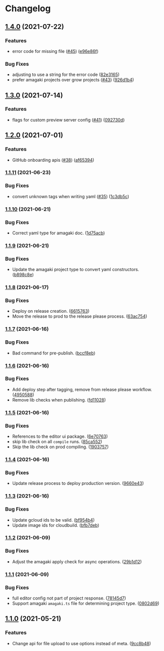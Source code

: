 # Changelog

## [1.4.0](https://www.github.com/blinkk/editor.dev/compare/v1.3.0...v1.4.0) (2021-07-22)


### Features

* error code for missing file ([#45](https://www.github.com/blinkk/editor.dev/issues/45)) ([e96e86f](https://www.github.com/blinkk/editor.dev/commit/e96e86f4bde073cc440eafd67ce2c0b581dedae2))


### Bug Fixes

* adjusting to use a string for the error code ([82e3165](https://www.github.com/blinkk/editor.dev/commit/82e3165206a247b6d7755abe48ebcb20d230aa51))
* prefer amagaki projects over grow projects ([#43](https://www.github.com/blinkk/editor.dev/issues/43)) ([926d1b4](https://www.github.com/blinkk/editor.dev/commit/926d1b48927bd454ed56b897dc2163f2a072c167))

## [1.3.0](https://www.github.com/blinkk/editor.dev/compare/v1.2.0...v1.3.0) (2021-07-14)


### Features

* flags for custom preview server config ([#41](https://www.github.com/blinkk/editor.dev/issues/41)) ([092730d](https://www.github.com/blinkk/editor.dev/commit/092730de116fb361869ee875e2914c7f0d839384))

## [1.2.0](https://www.github.com/blinkk/editor.dev/compare/v1.1.11...v1.2.0) (2021-07-01)


### Features

* GitHub onboarding apis ([#38](https://www.github.com/blinkk/editor.dev/issues/38)) ([af65394](https://www.github.com/blinkk/editor.dev/commit/af65394f82e97d96b19fde982a426cf0253674af))

### [1.1.11](https://www.github.com/blinkk/editor.dev/compare/v1.1.10...v1.1.11) (2021-06-23)


### Bug Fixes

* convert unknown tags when writing yaml ([#35](https://www.github.com/blinkk/editor.dev/issues/35)) ([1c3db5c](https://www.github.com/blinkk/editor.dev/commit/1c3db5caa92ff0aabcdd0757add2ad273240404a))

### [1.1.10](https://www.github.com/blinkk/editor.dev/compare/v1.1.9...v1.1.10) (2021-06-21)


### Bug Fixes

* Correct yaml type for amagaki doc. ([1d75acb](https://www.github.com/blinkk/editor.dev/commit/1d75acbdde7b5c137d97a2b242aeee2fb5de3e68))

### [1.1.9](https://www.github.com/blinkk/editor.dev/compare/v1.1.8...v1.1.9) (2021-06-21)


### Bug Fixes

* Update the amagaki project type to convert yaml constructors. ([b898c8e](https://www.github.com/blinkk/editor.dev/commit/b898c8e4889f59bd96f7f70168f9977d8fedc17e))

### [1.1.8](https://www.github.com/blinkk/editor.dev/compare/v1.1.7...v1.1.8) (2021-06-17)


### Bug Fixes

* Deploy on release creation. ([6615763](https://www.github.com/blinkk/editor.dev/commit/6615763b823f7079623639829844133f1fc6bbd1))
* Move the release to prod to the release please process. ([63ac754](https://www.github.com/blinkk/editor.dev/commit/63ac754c30992dea4f674273a845a1e3d9777cf6))

### [1.1.7](https://www.github.com/blinkk/editor.dev/compare/v1.1.6...v1.1.7) (2021-06-16)


### Bug Fixes

* Bad command for pre-publish. ([bccf8eb](https://www.github.com/blinkk/editor.dev/commit/bccf8ebb6416ec9a4d0c495281fd9e816a4b7ee9))

### [1.1.6](https://www.github.com/blinkk/editor.dev/compare/v1.1.5...v1.1.6) (2021-06-16)


### Bug Fixes

* Add deploy step after tagging, remove from release please workflow. ([4950588](https://www.github.com/blinkk/editor.dev/commit/49505882c81f3c1eafeff04dc81e6941f068e982))
* Remove lib checks when publishing. ([fd11028](https://www.github.com/blinkk/editor.dev/commit/fd11028cc4c1cfeed35dbc258e66d78137a39ead))

### [1.1.5](https://www.github.com/blinkk/editor.dev/compare/v1.1.4...v1.1.5) (2021-06-16)


### Bug Fixes

* References to the editor ui package. ([6e70763](https://www.github.com/blinkk/editor.dev/commit/6e707634f34e6078bd47f56dac53f60b4a44e698))
* skip lib check on all `compile` runs. ([85ca552](https://www.github.com/blinkk/editor.dev/commit/85ca552601a5d213daee3ac5d1eb98adfe29a5ba))
* Skip the lib check on prod compiling. ([1903757](https://www.github.com/blinkk/editor.dev/commit/190375791eae670ad54ebd9d49bc595bf7545e53))

### [1.1.4](https://www.github.com/blinkk/editor.dev/compare/v1.1.3...v1.1.4) (2021-06-16)


### Bug Fixes

* Update release process to deploy production version. ([9660e43](https://www.github.com/blinkk/editor.dev/commit/9660e436d6d75b3fbfece0f2c8f49ab5074bdd52))

### [1.1.3](https://www.github.com/blinkk/editor.dev/compare/v1.1.2...v1.1.3) (2021-06-16)


### Bug Fixes

* Update gcloud ids to be valid. ([bf954b4](https://www.github.com/blinkk/editor.dev/commit/bf954b453b119e191ddd2f5aadac23779879dc81))
* Update image ids for cloudbuild. ([bfb7deb](https://www.github.com/blinkk/editor.dev/commit/bfb7deb992155bbdb6be535b524b873d928bc21c))

### [1.1.2](https://www.github.com/blinkk/editor.dev/compare/v1.1.1...v1.1.2) (2021-06-09)


### Bug Fixes

* Adjust the amagaki apply check for async operations. ([29b1d12](https://www.github.com/blinkk/editor.dev/commit/29b1d120c03a30ed454ac996b691b540fa9e2926))

### [1.1.1](https://www.github.com/blinkk/editor.dev/compare/v1.1.0...v1.1.1) (2021-06-09)


### Bug Fixes

* full editor config not part of project response. ([78145d7](https://www.github.com/blinkk/editor.dev/commit/78145d738eda94dc098a9606078801df34d787cc))
* Support amagaki `amagaki.ts` file for determining project type. ([0802d69](https://www.github.com/blinkk/editor.dev/commit/0802d6904767b84ee366a8a8bd30747b6e803cc3))

## [1.1.0](https://www.github.com/blinkk/editor.dev/compare/v1.0.12...v1.1.0) (2021-05-21)


### Features

* Change api for file upload to use options instead of meta. ([9cc8b48](https://www.github.com/blinkk/editor.dev/commit/9cc8b48dcea003999315b7308b7d2e00c45fb219))
